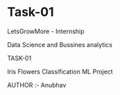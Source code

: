 # Task-01
LetsGrowMore - Internship


Data Science and Bussines analytics 

TASK-01

 Iris Flowers Classification ML Project
 
 AUTHOR :- Anubhav
